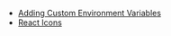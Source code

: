 - [Adding Custom Environment Variables](https://create-react-app.dev/docs/adding-custom-environment-variables/)
- [React Icons](https://react-icons.github.io/react-icons/)